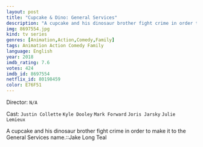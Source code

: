 ```yaml
---
layout: post
title: "Cupcake & Dino: General Services"
description: "A cupcake and his dinosaur brother fight crime in order to make it to the General Services name.::Jake Long Teal.."
img: 8697554.jpg
kind: tv series
genres: [Animation,Action,Comedy,Family]
tags: Animation Action Comedy Family 
language: English
year: 2018
imdb_rating: 7.6
votes: 424
imdb_id: 8697554
netflix_id: 80198459
color: E76F51
---
```

Director: `N/A`  

Cast: `Justin Collette` `Kyle Dooley` `Mark Forward` `Joris Jarsky` `Julie Lemieux` 

A cupcake and his dinosaur brother fight crime in order to make it to the General Services name.::Jake Long Teal